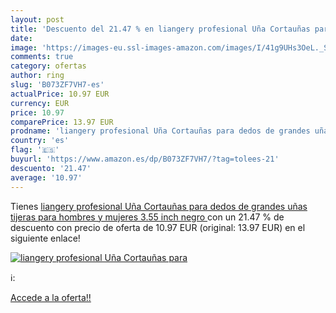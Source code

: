 ```yaml
---
layout: post
title: 'Descuento del 21.47 % en liangery profesional Uña Cortauñas para '
date: 
image: 'https://images-eu.ssl-images-amazon.com/images/I/41g9UHs3OeL._SL200_.jpg'
comments: true
category: ofertas
author: ring
slug: 'B073ZF7VH7-es'
actualPrice: 10.97 EUR
currency: EUR
price: 10.97
comparePrice: 13.97 EUR
prodname: 'liangery profesional Uña Cortauñas para dedos de grandes uñas tijeras para hombres y mujeres 3.55 inch  negro '
country: 'es'
flag: '🇪🇸'
buyurl: 'https://www.amazon.es/dp/B073ZF7VH7/?tag=tolees-21'
descuento: '21.47'
average: '10.97'
---
```


Tienes [liangery profesional Uña Cortauñas para dedos de grandes uñas tijeras para hombres y mujeres 3.55 inch  negro ](https://www.amazon.es/dp/B073ZF7VH7/?tag=tolees-21) con un 21.47 % de descuento con precio de oferta de 10.97 EUR (original: 13.97 EUR) en el siguiente enlace!

[![liangery profesional Uña Cortauñas para ](https://images-eu.ssl-images-amazon.com/images/I/41g9UHs3OeL._SL200_.jpg)](https://www.amazon.es/dp/B073ZF7VH7/?tag=tolees-21)

ℹ️:


[Accede a la oferta!!](https://www.amazon.es/dp/B073ZF7VH7/?tag=tolees-21)
